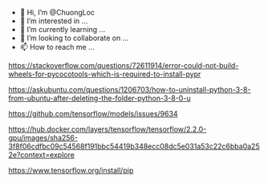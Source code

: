 - 👋 Hi, I’m @ChuongLoc
- 👀 I’m interested in ...
- 🌱 I’m currently learning ...
- 💞️ I’m looking to collaborate on ...
- 📫 How to reach me ...

https://stackoverflow.com/questions/72611914/error-could-not-build-wheels-for-pycocotools-which-is-required-to-install-pypr

https://askubuntu.com/questions/1206703/how-to-uninstall-python-3-8-from-ubuntu-after-deleting-the-folder-python-3-8-0-u

https://github.com/tensorflow/models/issues/9634

https://hub.docker.com/layers/tensorflow/tensorflow/2.2.0-gpu/images/sha256-3f8f06cdfbc09c54568f191bbc54419b348ecc08dc5e031a53c22c6bba0a252e?context=explore

https://www.tensorflow.org/install/pip

<!---
ChuongLoc/ChuongLoc is a ✨ special ✨ repository because its `README.md` (this file) appears on your GitHub profile.
You can click the Preview link to take a look at your changes.
--->
